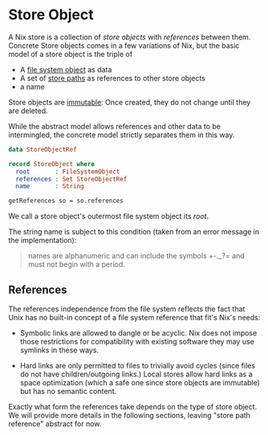 # Store Object

A Nix store is a collection of *store objects* with *references* between them.
Concrete Store objects comes in a few variations of Nix, but the basic model of a store object is the triple of

  - A [file system object](./file-system-object.md) as data
  - A set of [store paths](./store-path.md) as references to other store objects
  - a name

Store objects are [immutable](https://en.wikipedia.org/wiki/Immutable_object):
Once created, they do not change until they are deleted.

While the abstract model allows references and other data to be intermingled, the concrete model strictly separates them in this way.

```idris
data StoreObjectRef

record StoreObject where
  root       : FileSystemObject
  references : Set StoreObjectRef
  name       : String

getReferences so = so.references
```

We call a store object's outermost file system object its *root*.

The string name is subject to this condition (taken from an error message in the implementation):

> names are alphanumeric and can include the symbols +-._?= and must not begin with a period.

## References

The references independence from the file system reflects the fact that Unix has no built-in concept of a file system reference that fit's Nix's needs:

- Symbolic links are allowed to dangle or be acyclic.
  Nix does not impose those restrictions for compatibility with existing software they may use symlinks in these ways.

- Hard links are only permitted to files to trivially avoid cycles (since files do not have children/outgoing links.)
  Local stores allow hard links as a space optimization (which a safe one since store objects are immutable) but has no semantic content.

Exactly what form the references take depends on the type of store object.
We will provide more details in the following sections, leaving "store path reference" abstract for now.
